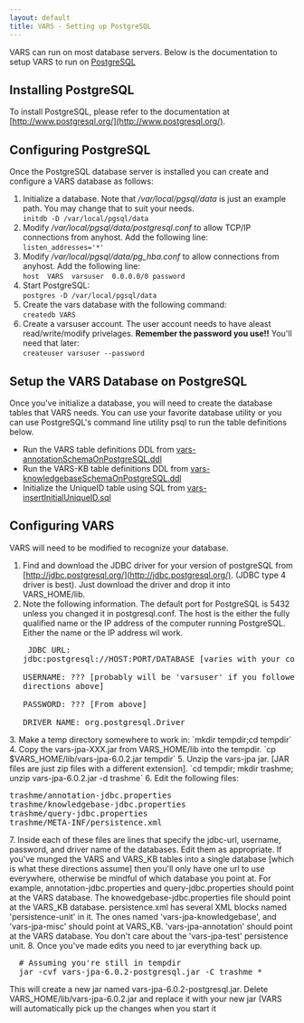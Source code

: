 ```yaml
---
layout: default
title: VARS - Setting up PostgreSQL
---
```


VARS can run on most database servers. Below is the documentation to setup VARS to run on [PostgreSQL](http://www.postgresql.org/)

## Installing PostgreSQL

To install PostgreSQL, please refer to the documentation at [http://www.postgresql.org/](http://www.postgresql.org/).

## Configuring PostgreSQL

Once the PostgreSQL database server is installed you can create and configure a VARS database as follows:

1. Initialize a database. Note that _/var/local/pgsql/data_ is just an example path. You may change that to suit your needs.  
`initdb -D /var/local/pgsql/data`
2. Modify _/var/local/pgsql/data/postgresql.conf_ to allow TCP/IP connections from anyhost. Add the following line:  
`listen_addresses='*'`
3. Modify _/var/local/pgsql/data/pg_hba.conf_ to allow connections from anyhost. Add the following line:  
`host  VARS  varsuser  0.0.0.0/0 password`
4. Start PostgreSQL:  
`postgres -D /var/local/pgsql/data`
5. Create the vars database with the following command:  
`createdb VARS`
6. Create a varsuser account. The user account needs to have aleast read/write/modify privelages. __Remember the password you use!!__ You'll need that later:  
`createuser varsuser --password`

## Setup the VARS Database on PostgreSQL

Once you've initialize a database, you will need to create the database tables that VARS needs. You can use your favorite database utility or you can use PostgreSQL's command line utility psql to run the table definitions below.  

- Run the VARS table definitions DDL from [vars-annotationSchemaOnPostgreSQL.ddl](https://github.com/hohonuuli/vars/blob/develop/vars-jpa/src/main/sql/vars-annotationSchemaOnPostgreSQL.ddl)
- Run the VARS-KB table definitions DDL from [vars-knowledgebaseSchemaOnPostgreSQL.ddl](https://github.com/hohonuuli/vars/blob/develop/vars-jpa/src/main/sql/vars-knowledgebaseSchemaOnPostgreSQL.ddl)
- Initialize the UniqueID table using SQL from [vars-insertInitialUniqueID.sql](https://github.com/hohonuuli/vars/blob/develop/vars-jpa/src/main/sql/vars-insertInitialUniqueID.sql)

## Configuring VARS

VARS will need to be modified to recognize your database.

1. Find and download the JDBC driver for your version of postgreSQL from [http://jdbc.postgresql.org/](http://jdbc.postgresql.org/). (JDBC type 4 driver is best). Just download the driver and drop it into VARS_HOME/lib.
2. Note the following information. The default port for PostgreSQL is 5432 unless you changed it in postgresql.conf. The host is the either the fully qualified name or the IP address of the computer running PostgreSQL. Either the name or the IP address wil work. <pre>
JDBC URL: jdbc:postgresql://HOST:PORT/DATABASE [varies with your computer]  
USERNAME: ??? [probably will be 'varsuser' if you followed the directions above]  
PASSWORD: ??? [From above]  
DRIVER NAME: org.postgresql.Driver  
</pre>
3. Make a temp directory somewhere to work in:  
`mkdir tempdir;cd tempdir`
4. Copy the vars-jpa-XXX.jar from VARS_HOME/lib into the tempdir.  
`cp $VARS_HOME/lib/vars-jpa-6.0.2.jar tempdir`
5. Unzip the vars-jpa jar. [JAR files are just zip files with a different extension].  
`cd tempdir; mkdir trashme; unzip vars-jpa-6.0.2.jar -d trashme`
6. Edit the following files:  <pre>
trashme/annotation-jdbc.properties  
trashme/knowledgebase-jdbc.properties  
trashme/query-jdbc.properties  
trashme/META-INF/persistence.xml  
</pre>
7. Inside each of these files are lines that specify the jdbc-url, username, password, and driver name of the databases. Edit them as appropriate. If you've munged the VARS and VARS_KB tables into a single database [which is what these directions assume] then you'll only have one url to use everywhere, otherwise be mindful of which database you point at. For example, annotation-jdbc.properties and query-jdbc.properties should point at the VARS database. The knowedgebase-jdbc.properties file should point at the VARS_KB database. persistence.xml has several XML blocks named 'persistence-unit' in it. The ones named 'vars-jpa-knowledgebase', and 'vars-jpa-misc' should point at VARS_KB. 'vars-jpa-annotation' should point at the VARS database. You don't care about the 'vars-jpa-test' persistence unit.
8. Once you've made edits you need to jar everything back up.  <pre>
  # Assuming you're still in tempdir
  jar -cvf vars-jpa-6.0.2-postgresql.jar -C trashme *
</pre>
This will create a new jar named vars-jpa-6.0.2-postgresql.jar. Delete VARS_HOME/lib/vars-jpa-6.0.2.jar and replace it with your new jar (VARS will automatically pick up the changes when you start it